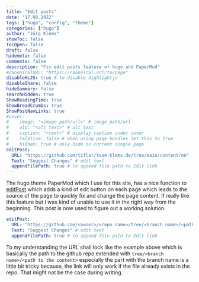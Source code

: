 ```yaml
---
title: "Edit posts"
date: "17.08.2022"
tags: ["hugo", "config", "theme"]
categories: ["hugo"]
author: "Jörg Klems"
showToc: false
TocOpen: false
draft: false
hidemeta: false
comments: false
description: "Fix edit posts feature of hugo and PaperMod"
#canonicalURL: "https://canonical.url/to/page"
disableHLJS: true # to disable highlightjs
disableShare: false
hideSummary: false
searchHidden: true
ShowReadingTime: true
ShowBreadCrumbs: true
ShowPostNavLinks: true
#cover:
#    image: "<image path/url>" # image path/url
#    alt: "<alt text>" # alt text
#    caption: "<text>" # display caption under cover
#    relative: false # when using page bundles set this to true
#    hidden: true # only hide on current single page
editPost:
  URL: "https://github.com/tiflor/team-klems.de/tree/main/content/en"
  Text: "Suggest Changes" # edit text
  appendFilePath: true # to append file path to Edit link
---
```



The hugo theme PaperMod which I use for this site, has a nice function to [editPost](https://github.com/adityatelange/hugo-PaperMod/wiki/Features#edit-link-for-posts) which adds a kind of edit button on each page which leads to the source of the page to quickly fix and change the page content.
If really like this feature but I was kind of unable to use it in the right way from the beginning.
This post is now used to figure out a working solution.

```yaml
editPost:
  URL: "https://github.com/<owner>/<repo name>/tree/<branch name>/<path to content>/"
  Text: "Suggest Changes" # edit text
  appendFilePath: true # to append file path to Edit link
```

To my understanding the URL shall lock like the example above which is basically the path to the github repo extended with `tree/<branch name>/<path to the content>` especially the part with the branch name is a little bit tricky because, the link will only work if the file already exists in the repo. That might not be the case during writing.
